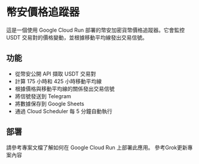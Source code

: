 # 幣安價格追蹤器

這是一個使用 Google Cloud Run 部署的幣安加密貨幣價格追蹤器。它會監控 USDT 交易對的價格變動，並根據移動平均線發出交易信號。

## 功能

- 從幣安公開 API 擷取 USDT 交易對
- 計算 175 小時和 425 小時移動平均線
- 根據價格與移動平均線的關係發出交易信號
- 將信號發送到 Telegram
- 將數據保存到 Google Sheets
- 通過 Cloud Scheduler 每 5 分鐘自動執行

## 部署

請參考專案文檔了解如何在 Google Cloud Run 上部署此應用。
參考Grok更新專案內容

